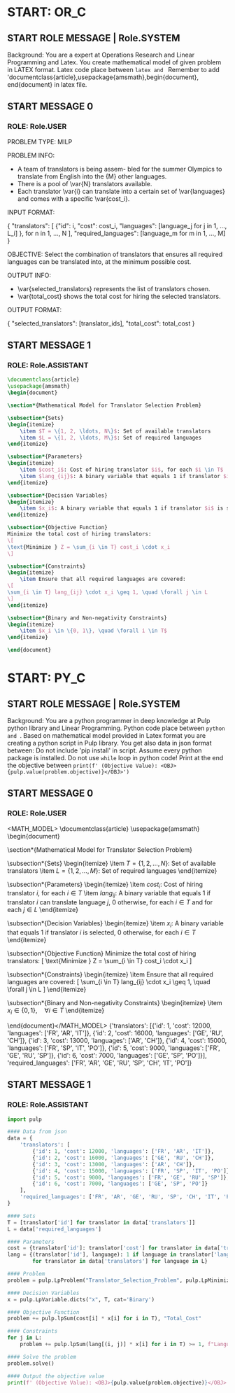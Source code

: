 # START: OR_C 
## START ROLE MESSAGE | Role.SYSTEM 
Background: You are a expert at Operations Research and Linear Programming and Latex. You create mathematical model of given problem in LATEX format. Latex code place between ```latex and ``` Remember to add 'documentclass{article},usepackage{amsmath},begin{document}, end{document} in latex file. 
## START MESSAGE 0 
### ROLE: Role.USER
<DESCRIPTION>
PROBLEM TYPE: MILP

PROBLEM INFO:

- A team of translators is being assem- bled for the summer Olympics to translate from English into the \{M} other languages.
- There is a pool of \var{N} translators available.
- Each translator \var{i} can translate into a certain set of \var{languages} and comes with a specific \var{cost_i}.

INPUT FORMAT: 

{
"translators": [
        {"id": i, 
         "cost": cost_i,
         "languages": [language_j for j in 1, ..., L_i]
        },
        for n in 1, ..., N
    ],
    "required_languages": [language_m for m in 1, ..., M]
}

OBJECTIVE: Select the combination of translators that ensures all required languages can be translated into, at the minimum possible cost.

OUTPUT INFO:

- \var{selected_translators} represents the list of translators chosen.
- \var{total_cost} shows the total cost for hiring the selected translators.

OUTPUT FORMAT:

{
    "selected_translators": [translator_ids],
    "total_cost": total_cost
}
</DESCRIPTION>


## START MESSAGE 1 
### ROLE: Role.ASSISTANT
```latex
\documentclass{article}
\usepackage{amsmath}
\begin{document}

\section*{Mathematical Model for Translator Selection Problem}

\subsection*{Sets}
\begin{itemize}
    \item $T = \{1, 2, \ldots, N\}$: Set of available translators
    \item $L = \{1, 2, \ldots, M\}$: Set of required languages
\end{itemize}

\subsection*{Parameters}
\begin{itemize}
    \item $cost_i$: Cost of hiring translator $i$, for each $i \in T$
    \item $lang_{ij}$: A binary variable that equals 1 if translator $i$ can translate language $j$, 0 otherwise, for each $i \in T$ and for each $j \in L$
\end{itemize}

\subsection*{Decision Variables}
\begin{itemize}
    \item $x_i$: A binary variable that equals 1 if translator $i$ is selected, 0 otherwise, for each $i \in T$
\end{itemize}

\subsection*{Objective Function}
Minimize the total cost of hiring translators:
\[
\text{Minimize } Z = \sum_{i \in T} cost_i \cdot x_i
\]

\subsection*{Constraints}
\begin{itemize}
    \item Ensure that all required languages are covered:
\[
\sum_{i \in T} lang_{ij} \cdot x_i \geq 1, \quad \forall j \in L
\]
\end{itemize}

\subsection*{Binary and Non-negativity Constraints}
\begin{itemize}
    \item $x_i \in \{0, 1\}, \quad \forall i \in T$
\end{itemize}

\end{document}
```

# START: PY_C 
## START ROLE MESSAGE | Role.SYSTEM 
Background: You are a python programmer in deep knowledge at Pulp python library and Linear Programming. Python code place between ```python and ```. Based on mathematical model provided in Latex format you are creating a python script in Pulp library. You get also data in json format between: <DATA></DATA> Do not include 'pip install' in script. Assume every python package is installed. Do not use `while` loop in python code! Print at the end the objective between <OBJ></OBJ> `print(f' (Objective Value): <OBJ>{pulp.value(problem.objective)}</OBJ>')` 
## START MESSAGE 0 
### ROLE: Role.USER
<MATH_MODEL>
\documentclass{article}
\usepackage{amsmath}
\begin{document}

\section*{Mathematical Model for Translator Selection Problem}

\subsection*{Sets}
\begin{itemize}
    \item $T = \{1, 2, \ldots, N\}$: Set of available translators
    \item $L = \{1, 2, \ldots, M\}$: Set of required languages
\end{itemize}

\subsection*{Parameters}
\begin{itemize}
    \item $cost_i$: Cost of hiring translator $i$, for each $i \in T$
    \item $lang_{ij}$: A binary variable that equals 1 if translator $i$ can translate language $j$, 0 otherwise, for each $i \in T$ and for each $j \in L$
\end{itemize}

\subsection*{Decision Variables}
\begin{itemize}
    \item $x_i$: A binary variable that equals 1 if translator $i$ is selected, 0 otherwise, for each $i \in T$
\end{itemize}

\subsection*{Objective Function}
Minimize the total cost of hiring translators:
\[
\text{Minimize } Z = \sum_{i \in T} cost_i \cdot x_i
\]

\subsection*{Constraints}
\begin{itemize}
    \item Ensure that all required languages are covered:
\[
\sum_{i \in T} lang_{ij} \cdot x_i \geq 1, \quad \forall j \in L
\]
\end{itemize}

\subsection*{Binary and Non-negativity Constraints}
\begin{itemize}
    \item $x_i \in \{0, 1\}, \quad \forall i \in T$
\end{itemize}

\end{document}</MATH_MODEL>
<DATA>
{'translators': [{'id': 1, 'cost': 12000, 'languages': ['FR', 'AR', 'IT']}, {'id': 2, 'cost': 16000, 'languages': ['GE', 'RU', 'CH']}, {'id': 3, 'cost': 13000, 'languages': ['AR', 'CH']}, {'id': 4, 'cost': 15000, 'languages': ['FR', 'SP', 'IT', 'PO']}, {'id': 5, 'cost': 9000, 'languages': ['FR', 'GE', 'RU', 'SP']}, {'id': 6, 'cost': 7000, 'languages': ['GE', 'SP', 'PO']}], 'required_languages': ['FR', 'AR', 'GE', 'RU', 'SP', 'CH', 'IT', 'PO']}</DATA>


## START MESSAGE 1 
### ROLE: Role.ASSISTANT
```python
import pulp

#### Data from json
data = {
    'translators': [
        {'id': 1, 'cost': 12000, 'languages': ['FR', 'AR', 'IT']},
        {'id': 2, 'cost': 16000, 'languages': ['GE', 'RU', 'CH']},
        {'id': 3, 'cost': 13000, 'languages': ['AR', 'CH']},
        {'id': 4, 'cost': 15000, 'languages': ['FR', 'SP', 'IT', 'PO']},
        {'id': 5, 'cost': 9000, 'languages': ['FR', 'GE', 'RU', 'SP']},
        {'id': 6, 'cost': 7000, 'languages': ['GE', 'SP', 'PO']}
    ],
    'required_languages': ['FR', 'AR', 'GE', 'RU', 'SP', 'CH', 'IT', 'PO']
}

#### Sets
T = [translator['id'] for translator in data['translators']]
L = data['required_languages']

#### Parameters
cost = {translator['id']: translator['cost'] for translator in data['translators']}
lang = {(translator['id'], language): 1 if language in translator['languages'] else 0
        for translator in data['translators'] for language in L}

#### Problem
problem = pulp.LpProblem("Translator_Selection_Problem", pulp.LpMinimize)

#### Decision Variables
x = pulp.LpVariable.dicts("x", T, cat='Binary')

#### Objective Function
problem += pulp.lpSum(cost[i] * x[i] for i in T), "Total_Cost"

#### Constraints
for j in L:
    problem += pulp.lpSum(lang[(i, j)] * x[i] for i in T) >= 1, f"Language_{j}_Coverage"

#### Solve the problem
problem.solve()

#### Output the objective value
print(f' (Objective Value): <OBJ>{pulp.value(problem.objective)}</OBJ>')
```

